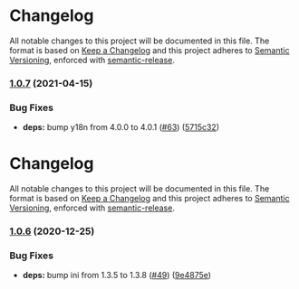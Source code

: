 # Changelog

All notable changes to this project will be documented in this file.
The format is based on [Keep a Changelog](https://keepachangelog.com/en/1.0.0/) and this project adheres to [Semantic Versioning](https://semver.org/spec/v2.0.0.html), enforced with [semantic-release](https://github.com/semantic-release/semantic-release).

### [1.0.7](https://github.com/hertzg/node-gdate-julian/compare/v1.0.6...v1.0.7) (2021-04-15)

### Bug Fixes

- **deps:** bump y18n from 4.0.0 to 4.0.1 ([#63](https://github.com/hertzg/node-gdate-julian/issues/63)) ([5715c32](https://github.com/hertzg/node-gdate-julian/commit/5715c327db557f9883a68b7394faee9358b2b2a0))

# Changelog

All notable changes to this project will be documented in this file.
The format is based on [Keep a Changelog](https://keepachangelog.com/en/1.0.0/) and this project adheres to [Semantic Versioning](https://semver.org/spec/v2.0.0.html), enforced with [semantic-release](https://github.com/semantic-release/semantic-release).

### [1.0.6](https://github.com/hertzg/node-gdate-julian/compare/v1.0.5...v1.0.6) (2020-12-25)

### Bug Fixes

- **deps:** bump ini from 1.3.5 to 1.3.8 ([#49](https://github.com/hertzg/node-gdate-julian/issues/49)) ([9e4875e](https://github.com/hertzg/node-gdate-julian/commit/9e4875e2842d4684870074cb3ab285c9ca8d4358))
